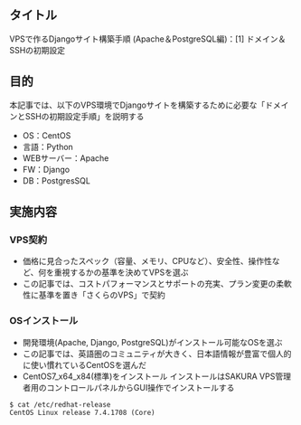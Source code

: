 ## タイトル
VPSで作るDjangoサイト構築手順 (Apache＆PostgreSQL編)：[1] ドメイン＆SSHの初期設定

## 目的
本記事では、以下のVPS環境でDjangoサイトを構築するために必要な「ドメインとSSHの初期設定手順」を説明する
- OS：CentOS
- 言語：Python
- WEBサーバー：Apache
- FW：Django
- DB：PostgresSQL

## 実施内容
### VPS契約
- 価格に見合ったスペック（容量、メモリ、CPUなど）、安全性、操作性など、何を重視するかの基準を決めてVPSを選ぶ
- この記事では、コストパフォーマンスとサポートの充実、プラン変更の柔軟性に基準を置き「さくらのVPS」で契約

### OSインストール
- 開発環境(Apache, Django, PostgreSQL)がインストール可能なOSを選ぶ
- この記事では、英語圏のコミュニティが大きく、日本語情報が豊富で個人的に使い慣れているCentOSを選んだ
- CentOS7_x64_x84(標準)をインストール
インストールはSAKURA VPS管理者用のコントロールパネルからGUI操作でインストールする
```
$ cat /etc/redhat-release
CentOS Linux release 7.4.1708 (Core)
```
